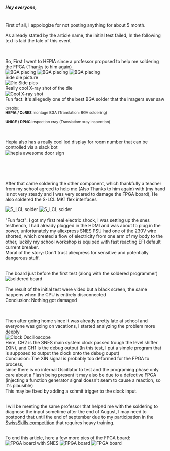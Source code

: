 ##### Hey everyone,
<br>
First of all, I appologize for not posting anything for about 5 month.

As already stated by the article name, the initial test failed, 
In the following text is laid the tale of this event

<br><br>
So, First I went to HEPIA since a professor proposed to help me soldering the FPGA (Thanks to him again)<br>
![BGA placing](/projects/snes-cpu/img/1753797947472.jpg)
![BGA placing](/projects/snes-cpu/img/1753797947445.jpg)
![BGA placing](/projects/snes-cpu/img/1753797947418.jpg)
<br>Side die picture<br>
![Die Side pics](/projects/snes-cpu/img/20250627_084501.jpg)
<br>Really cool X-ray shot of the die<br>
![Cool X-ray shot](/projects/snes-cpu/img/asic.jpg)
<br>Fun fact: It's allegedly one of the best BGA solder that the imagers ever saw

<small>
Credits:<br>
<b>HEPIA / CoRES</b> montage BGA (Translation: BGA soldering)

<b>UNIGE / DPNC</b> inspection xray (Translation: xray inspection)
</small>

<br><br>
Hepia also has a really cool led display for room number that can be controlled via a slack bot<br>
![hepia awesome door sign](/projects/snes-cpu/img/1753797947390.jpg)

<br><br><br>

After that came soldering the other component, which thankfully a teacher from my school agreed to help me (Also Thanks to him again) with (my hand is not very steady and I was very scared to damage the FPGA board), He also soldered the S-LCL MK1 flex interfaces<br>

![S_LCL solder](/projects/snes-cpu/img/1753797947361.jpg)
![S_LCL solder](/projects/snes-cpu/img/1754898800716.jpg)
<br><br>
"Fun fact": I got my first real electric shock, I was setting up the snes testbench, I had already plugged in the HDMI and was about to plug in the power, unfortunately my aliexpress SNES PSU had one of the 230V wire shorted, which created a flow of electricity from one arm of my body to the other, luckily my school workshop is equiped with fast reacting EFI default current breaker.<br>
Moral of the story: Don't trust aliexpress for sensitive and potentially dangerous stuff.
<br>

<br>The board just before the first test (along with the soldered programmer)<br>
![soldered board](/projects/snes-cpu/img/1753797947334.jpg)
<br><br>
The result of the initial test were video but a black screen, the same happens when the CPU is entirely disconnected<br>
Conclusion: Nothing got damaged

<br><br>
Then after going home since it was already pretty late at school and everyone was going on vacations, I started analyzing the problem more deeply<br>
![Clock Oscilloscope](/projects/snes-cpu/img/1753797947125.jpg)<br>
Here, CH2 is the SNES main system clock passed trough the level shifter (XIN), and CH1 is the debug output (In this test, I put a simple program that is supposed to output the clock onto the debug ouput)<br>
Conclusion: The XIN signal is probably too deformed for the FPGA to process, <br>since there is no internal Oscillator to test and the programing phase only care about a Flash being present it may also be due to a defective FPGA (injecting a function generator signal doesn't seam to cause a reaction, so it's plausible)<br>
This may be fixed by adding a schmit trigger to the clock input.<br><br>

I will be meeting the same professor that helped me with the soldering to diagnose the input sometime after the end of August, I may need to postpond that until the end of september due to my participation in the [SwissSkills competition](https://swiss-skills2025.ch/fr) that requires heavy training.<br><br>

To end this article, here a few more pics of the FPGA board:<br>
![FPGA board with SNES](/projects/snes-cpu/img/1754845579731_thumbnail.jpg)
![FPGA board](/projects/snes-cpu/img/1754845164034.jpg)
![FPGA board](/projects/snes-cpu/img/1754845163946.jpg)
